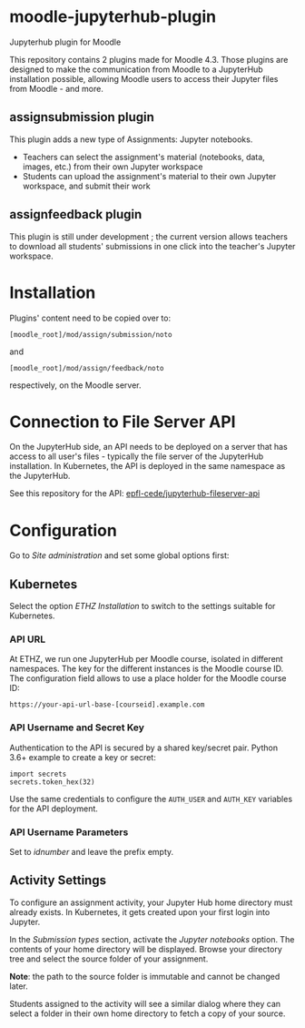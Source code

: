 # moodle-jupyterhub-plugin
Jupyterhub plugin for Moodle

This repository contains 2 plugins made for Moodle 4.3.
Those plugins are designed to make the communication from Moodle to a JupyterHub installation possible, allowing Moodle users to access their Jupyter files from Moodle - and more.

## assignsubmission plugin

This plugin adds a new type of Assignments: Jupyter notebooks.
- Teachers can select the assignment's material (notebooks, data, images, etc.) from their own Jupyter workspace
- Students can upload the assignment's material to their own Jupyter workspace, and submit their work

## assignfeedback plugin

This plugin is still under development ; the current version allows teachers to download all students' submissions in one click into the teacher's Jupyter workspace.

# Installation

Plugins' content need to be copied over to:
```
[moodle_root]/mod/assign/submission/noto
```
and
```
[moodle_root]/mod/assign/feedback/noto
```
respectively, on the Moodle server.

# Connection to File Server API

On the JupyterHub side, an API needs to be deployed on a server that has access to all user's files - typically the file server of the JupyterHub installation.
In Kubernetes, the API is deployed in the same namespace as the JupyterHub.

See this repository for the API: [epfl-cede/jupyterhub-fileserver-api](https://github.com/epfl-cede/jupyterhub-fileserver-api)

# Configuration
Go to _Site administration_ and set some global options first:

## Kubernetes
Select the option _ETHZ Installation_ to switch to the settings suitable for Kubernetes.

### API URL
At ETHZ, we run one JupyterHub per Moodle course, isolated in different namespaces. The key for the
different instances is the Moodle course ID. The configuration field allows to use a place holder 
for the Moodle course ID:

```
https://your-api-url-base-[courseid].example.com
```

### API Username and Secret Key
Authentication to the API is secured by a shared key/secret pair. Python 3.6+ example to 
create a key or secret:
```
import secrets
secrets.token_hex(32)
```
Use the same credentials to configure the `AUTH_USER` and `AUTH_KEY` variables for the API
deployment.


### API Username Parameters
Set to _idnumber_ and leave the prefix empty.


## Activity Settings
To configure an assignment activity, your Jupyter Hub home directory must already exists. In
Kubernetes, it gets created upon your first login into Jupyter. 

In the _Submission types_ section, activate the _Jupyter notebooks_ option. The contents of
your home directory will be displayed. Browse your directory tree and select the source
folder of your assignment.

__Note__: the path to the source folder is immutable and cannot be changed later.

Students assigned to the activity will see a similar dialog where they can select a folder
in their own home directory to fetch a copy of your source.
